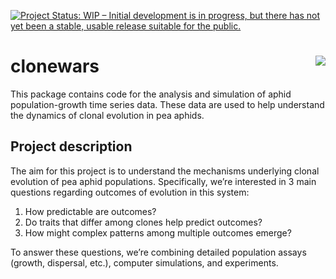 
<!-- README.md is generated from README.Rmd. Please edit that file -->

[![Project Status: WIP – Initial development is in progress, but there
has not yet been a stable, usable release suitable for the
public.](http://www.repostatus.org/badges/latest/wip.svg)](http://www.repostatus.org/#wip)

# clonewars <img src="man/figures/logo.png" align="right" />

This package contains code for the analysis and simulation of aphid
population-growth time series data. These data are used to help
understand the dynamics of clonal evolution in pea aphids.

## Project description

The aim for this project is to understand the mechanisms underlying
clonal evolution of pea aphid populations. Specifically, we’re
interested in 3 main questions regarding outcomes of evolution in this
system:

1.  How predictable are outcomes?
2.  Do traits that differ among clones help predict outcomes?
3.  How might complex patterns among multiple outcomes emerge?

To answer these questions, we’re combining detailed population assays
(growth, dispersal, etc.), computer simulations, and experiments.

